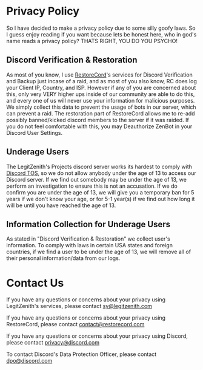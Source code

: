 # Privacy Policy
So I have decided to make a privacy policy due to some silly goofy laws. So I guess enjoy reading if you want because lets be honest here, who in god's name reads a privacy policy? THATS RIGHT, YOU DO YOU PSYCHO!

## Discord Verification & Restoration
As most of you know, I use [RestoreCord](https://restorecord.com)'s services for Discord Verification and Backup just incase of a raid, and as most of you also know, RC does log your Client IP, Country, and ISP. However if any of you are concerned about this, only very VERY higher ups inside of our community are able to do this, and every one of us will never use your information for malicious purposes. We simply collect this data to prevent the usage of bots in our server, which can prevent a raid. The restoration part of RestoreCord allows me to re-add possibly banned/kicked discord members to the server if it was raided. If you do not feel comfortable with this, you may Deauthorize ZenBot in your Discord User Settings.

## Underage Users
The LegitZenith's Projects discord server works its hardest to comply with [Discord TOS](https://discord.com/terms), so we do not allow anybody under the age of 13 to access our Discord server. If we find out somebody may be under the age of 13, we perform an investigation to ensure this is not an accusation. If we do confirm you are under the age of 13, we will give you a temporary ban for 5 years if we don't know your age, or for 5-1 year(s) if we find out how long it will be until you have reached the age of 13.

## Information Collection for Underage Users
As stated in "Discord Verification & Restoration" we collect user's information. To comply with laws in certain USA states and foreign countries, if we find a user to be under the age of 13, we will remove all of their personal information/data from our logs.

# Contact Us
If you have any questions or concerns about your privacy using LegitZenith's services, please contact sy@legitzenith.com

If you have any questions or concerns about your privacy using RestoreCord, please contact contact@restorecord.com

If you have any questions or concerns about your privacy using Discord, please contact privacy@discord.com

To contact Discord's Data Protection Officer, please contact dpo@discord.com
